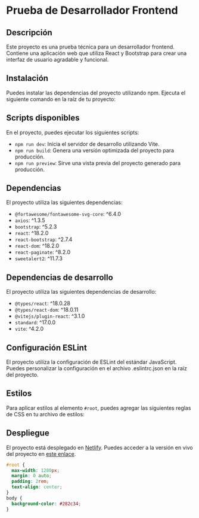 # Prueba de Desarrollador Frontend

## Descripción
Este proyecto es una prueba técnica para un desarrollador frontend. Contiene una aplicación web que utiliza React y Bootstrap para crear una interfaz de usuario agradable y funcional.

## Instalación
Puedes instalar las dependencias del proyecto utilizando npm. Ejecuta el siguiente comando en la raíz de tu proyecto:



## Scripts disponibles
En el proyecto, puedes ejecutar los siguientes scripts:

- `npm run dev`: Inicia el servidor de desarrollo utilizando Vite.
- `npm run build`: Genera una versión optimizada del proyecto para producción.
- `npm run preview`: Sirve una vista previa del proyecto generado para producción.

## Dependencias
El proyecto utiliza las siguientes dependencias:

- `@fortawesome/fontawesome-svg-core`: ^6.4.0
- `axios`: ^1.3.5
- `bootstrap`: ^5.2.3
- `react`: ^18.2.0
- `react-bootstrap`: ^2.7.4
- `react-dom`: ^18.2.0
- `react-paginate`: ^8.2.0
- `sweetalert2`: ^11.7.3

## Dependencias de desarrollo
El proyecto utiliza las siguientes dependencias de desarrollo:

- `@types/react`: ^18.0.28
- `@types/react-dom`: ^18.0.11
- `@vitejs/plugin-react`: ^3.1.0
- `standard`: ^17.0.0
- `vite`: ^4.2.0

## Configuración ESLint
El proyecto utiliza la configuración de ESLint del estándar JavaScript. Puedes personalizar la configuración en el archivo .eslintrc.json en la raíz del proyecto.

## Estilos
Para aplicar estilos al elemento `#root`, puedes agregar las siguientes reglas de CSS en tu archivo de estilos:

## Despliegue
El proyecto está desplegado en [Netlify](https://www.netlify.com/). Puedes acceder a la versión en vivo del proyecto en [este enlace](https://643ef70de47a4f1fd367b692--candid-unicorn-f55af1.netlify.app/).

```css
#root {
  max-width: 1280px;
  margin: 0 auto;
  padding: 2rem;
  text-align: center;
}
body {
  background-color: #282c34;
}